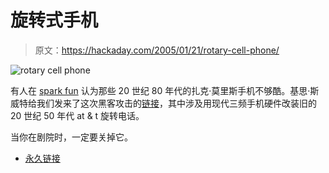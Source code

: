 # 旋转式手机

> 原文：<https://hackaday.com/2005/01/21/rotary-cell-phone/>

![rotary cell phone](img/5168a84f3cf1d0223f2ab930c54a3517.png)

有人在 [spark fun](http://www.sparkfun.com/) 认为那些 20 世纪 80 年代的扎克·莫里斯手机不够酷。基思·斯威特给我们发来了这次黑客攻击的[链接](http://www.sparkfun.com/tutorial/Port-O-Rotary/portable-rotary.htm)，其中涉及用现代三频手机硬件改装旧的 20 世纪 50 年代 at & t 旋转电话。

当你在剧院时，一定要关掉它。

*   [永久链接](http://www.sparkfun.com/tutorial/Port-O-Rotary/portable-rotary.htm)